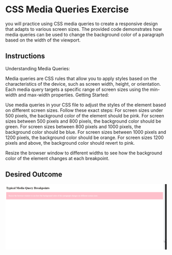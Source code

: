 # CSS Media Queries Exercise

you will practice using CSS media queries to create a responsive design that adapts to various screen sizes. The provided code demonstrates how media queries can be used to change the background color of a paragraph based on the width of the viewport.


## Instructions
Understanding Media Queries:

Media queries are CSS rules that allow you to apply styles based on the characteristics of the device, such as screen width, height, or orientation.
Each media query targets a specific range of screen sizes using the min-width and max-width properties.
Getting Started:

Use media queries in your CSS file to adjust the styles of the element based on different screen sizes.
Follow these exact steps:
For screen sizes under 500 pixels, the background color of the element should be pink.
For screen sizes between 500 pixels and 800 pixels, the background color should be green.
For screen sizes between 800 pixels and 1000 pixels, the background color should be blue.
For screen sizes between 1000 pixels and 1200 pixels, the background color should be orange.
For screen sizes 1200 pixels and above, the background color should revert to pink.



Resize the browser window to different widths to see how the background color of the element changes at each breakpoint.

## Desired Outcome



![desired outcome](./desired-outcome.gif)


